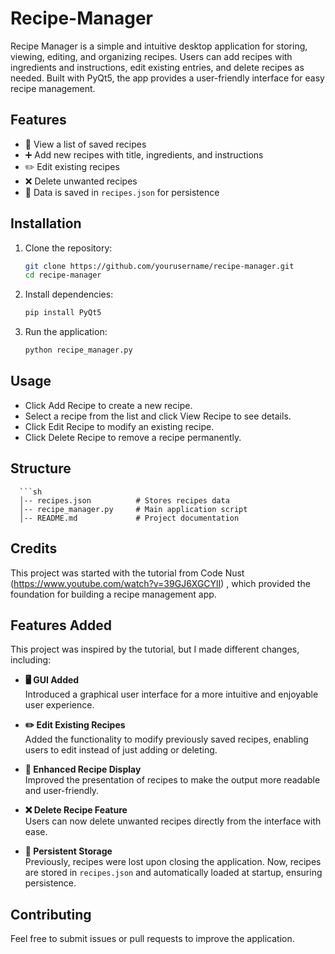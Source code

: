 # Recipe-Manager
Recipe Manager is a simple and intuitive desktop application for storing, viewing, editing, and organizing recipes. Users can add recipes with ingredients and instructions, edit existing entries, and delete recipes as needed. Built with PyQt5, the app provides a user-friendly interface for easy recipe management.

## Features  
- 📜 View a list of saved recipes  
- ➕ Add new recipes with title, ingredients, and instructions  
- ✏️ Edit existing recipes  
- ❌ Delete unwanted recipes  
- 💾 Data is saved in `recipes.json` for persistence

## Installation  
1. Clone the repository:  
   ```sh
   git clone https://github.com/yourusername/recipe-manager.git
   cd recipe-manager
2. Install dependencies:
   ```sh
   pip install PyQt5
3. Run the application:
    ```sh
   python recipe_manager.py

## Usage
- Click Add Recipe to create a new recipe.
- Select a recipe from the list and click View Recipe to see details.
- Click Edit Recipe to modify an existing recipe.
- Click Delete Recipe to remove a recipe permanently.  

## Structure  
      ```sh
      │-- recipes.json          # Stores recipes data
      │-- recipe_manager.py     # Main application script
      │-- README.md             # Project documentation


## Credits
This project was started with the tutorial from Code Nust (https://www.youtube.com/watch?v=39GJ6XGCYlI) , which provided the foundation for building a recipe management app.


## Features Added
This project was inspired by the tutorial, but I made different changes, including:
- **🖥 GUI Added**  
   Introduced a graphical user interface for a more intuitive and enjoyable user experience.

- **✏️ Edit Existing Recipes**  
   Added the functionality to modify previously saved recipes, enabling users to edit instead of just adding or deleting.

- **📜 Enhanced Recipe Display**  
   Improved the presentation of recipes to make the output more readable and user-friendly.

- **❌ Delete Recipe Feature**  
   Users can now delete unwanted recipes directly from the interface with ease.

- **💾 Persistent Storage**  
   Previously, recipes were lost upon closing the application. Now, recipes are stored in `recipes.json` and automatically loaded at startup, ensuring persistence.

## Contributing
Feel free to submit issues or pull requests to improve the application.



